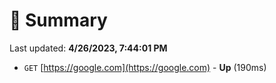 # 📖 Summary
Last updated: **4/26/2023, 7:44:01 PM**

- `GET` [https://google.com](https://google.com) - **Up** (190ms)
